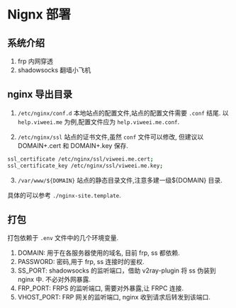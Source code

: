 # Nignx 部署

## 系统介绍

1. frp 内网穿透
2. shadowsocks 翻墙小飞机

## nginx 导出目录

1. `/etc/nginx/conf.d` 本地站点的配置文件,站点的配置文件需要 `.conf` 结尾. 以 `help.viweei.me` 为例,配置文件应为 `help.viweei.me.conf`.

2. `/etc/nginx/ssl` 站点的证书文件,虽然 `conf` 文件可以修改, 但建议以 DOMAIN+.cert 和 DOMAIN+.key 保存.

```sh
ssl_certificate /etc/nginx/ssl/viweei.me.cert;
ssl_certificate_key /etc/nginx/ssl/viweei.me.key;
```

3. `/var/www/${DOMAIN}` 站点的静态目录文件,注意多建一级${DOMAIN} 目录.

具体的可以参考 `./nginx-site.template`.

## 打包

打包依赖于 `.env` 文件中的几个环境变量.

1. DOMAIN: 用于在各服务器使用的域名, 目前 frp, ss 都依赖.
2. PASSWORD: 密码,用于 frp, ss 连接时的鉴权.
3. SS_PORT: shadowsocks 的监听端口，借助 v2ray-plugin 将 ss 伪装到 nginx 中. 不必对外网暴露.
4. FRP_PORT: FRPS 的监听端口, 需要对外暴露,让 FRPC 连接.
5. VHOST_PORT: FRP 网关的监听端口, nginx 收到请求后转发到该端口.
